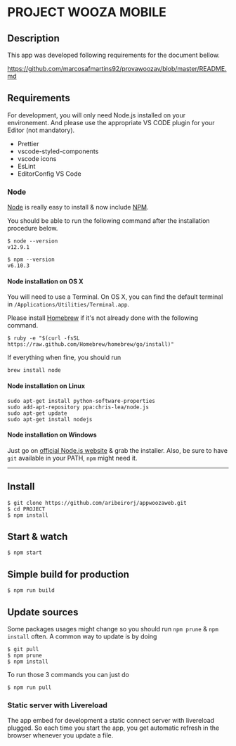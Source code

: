 # PROJECT WOOZA MOBILE

## Description

This app was developed following requirements for the document bellow.

https://github.com/marcosafmartins92/provawoozav/blob/master/README.md

## Requirements

For development, you will only need Node.js installed on your environement.
And please use the appropriate VS CODE plugin for your Editor (not mandatory).

- Prettier
- vscode-styled-components
- vscode icons
- EsLint
- EditorConfig VS Code

### Node

[Node](http://nodejs.org/) is really easy to install & now include [NPM](https://npmjs.org/).

You should be able to run the following command after the installation procedure
below.

    $ node --version
    v12.9.1

    $ npm --version
    v6.10.3

#### Node installation on OS X

You will need to use a Terminal. On OS X, you can find the default terminal in
`/Applications/Utilities/Terminal.app`.

Please install [Homebrew](http://brew.sh/) if it's not already done with the following command.

    $ ruby -e "$(curl -fsSL https://raw.github.com/Homebrew/homebrew/go/install)"

If everything when fine, you should run

    brew install node

#### Node installation on Linux

    sudo apt-get install python-software-properties
    sudo add-apt-repository ppa:chris-lea/node.js
    sudo apt-get update
    sudo apt-get install nodejs

#### Node installation on Windows

Just go on [official Node.js website](http://nodejs.org/) & grab the installer.
Also, be sure to have `git` available in your PATH, `npm` might need it.

---

## Install

    $ git clone https://github.com/aribeirorj/appwoozaweb.git
    $ cd PROJECT
    $ npm install

## Start & watch

    $ npm start

## Simple build for production

    $ npm run build

## Update sources

Some packages usages might change so you should run `npm prune` & `npm install` often.
A common way to update is by doing

    $ git pull
    $ npm prune
    $ npm install

To run those 3 commands you can just do

    $ npm run pull

### Static server with Livereload

The app embed for development a static connect server with livereload plugged.
So each time you start the app, you get automatic refresh in the browser whenever you update a file.
